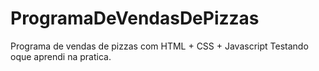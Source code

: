 # ProgramaDeVendasDePizzas
Programa de vendas de pizzas com HTML + CSS + Javascript
Testando oque aprendi na pratica.
